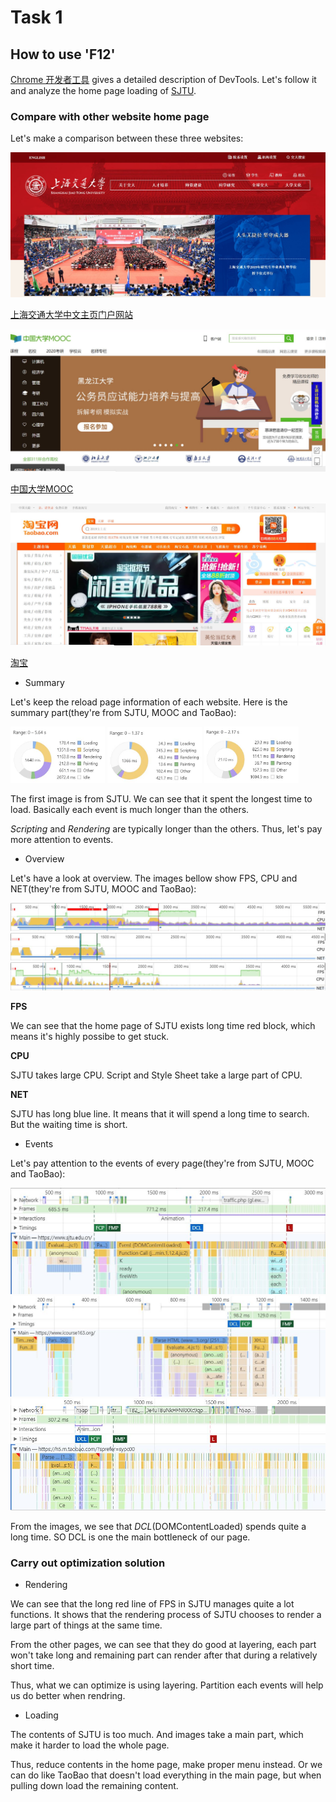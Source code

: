 # Task 1

## How to use 'F12'

[Chrome 开发者工具](<https://developers.google.com/web/tools/chrome-devtools/?hl=zh-cn>) gives a detailed description  of  DevTools.  Let's follow it and analyze the home page loading of [SJTU](<https://www.sjtu.edu.cn/>).

### Compare with other website home page

Let's make a comparison between these three websites:

<img src="home1.jpg">

[上海交通大学中文主页门户网站](https://www.sjtu.edu.cn/)

<img src="home2.jpg">

[中国大学MOOC](https://www.icourse163.org/)

<img src="home3.jpg">

[淘宝](https://www.taobao.com/)

- Summary

Let's keep the reload page information of each website. Here is the summary part(they're from SJTU, MOOC and TaoBao):

<img src="summary1.jpg" width="30%">
<img src="summary2.jpg" width="30%">
<img src="summary3.jpg" width="30%">

The first image is from SJTU. We can see that it spent the longest time to load. Basically each event is much longer than the others.

*Scripting* and *Rendering* are typically longer than the others. Thus, let's pay more attention to events.

- Overview

Let's have a look at overview. The images bellow show FPS, CPU and NET(they're from SJTU, MOOC and TaoBao):

<img src="overview1.jpg">
<img src="overview2.jpg">
<img src="overview3.jpg">

**FPS**

We can see that the home page of SJTU exists long time red block, which means it's highly possibe to get stuck.

**CPU**

SJTU takes large CPU. Script and Style Sheet take a large part of CPU.

**NET**

SJTU has long blue line. It means that it will spend a long time to search. But the waiting time is short.

- Events

Let's pay attention to the events of every page(they're from SJTU, MOOC and TaoBao):

<img src="event1.jpg">
<img src="event2.jpg">
<img src="event3.jpg">

From the images, we see that *DCL*(DOMContentLoaded) spends quite a long time. SO DCL is one the main bottleneck of our page.

### Carry out optimization solution

- Rendering

We can see that the long red line of FPS in SJTU manages quite a lot functions. It shows that the rendering process of SJTU chooses to render a large part of things at the same time.  

From the other pages, we can see that they do good at layering, each part won't take long and remaining part can render after that during a relatively short time.

Thus, what we can optimize is using layering. Partition each events will help us do better when rendring.

- Loading

The contents of SJTU is too much. And images take a main part, which make it harder to load the whole page. 

Thus, reduce contents in the home page, make proper menu instead. Or we can do like TaoBao that doesn't load everything in the main page, but when pulling down load the remaining content.
